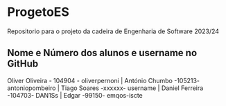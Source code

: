# ProgetoES
Repositorio para o projeto da cadeira de Engenharia de Software 2023/24

## Nome e Número dos alunos e username no GitHub
 Oliver Oliveira - 104904 - oliverpernoni | António Chumbo  -105213- antoniopombeiro | Tiago Soares -xxxxxx- username | Daniel Ferreira -104703- DAN1Ss | Edgar -99150- emqos-iscte
